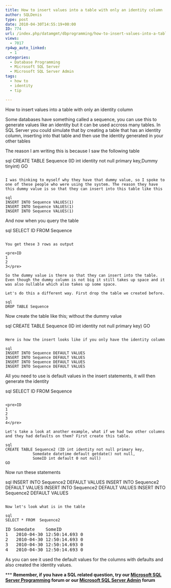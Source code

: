 ```yaml
---
title: How to insert values into a table with only an identity column
author: SQLDenis
type: post
date: 2010-04-30T14:55:19+00:00
ID: 774
url: /index.php/datamgmt/dbprogramming/how-to-insert-values-into-a-table-with-o/
views:
  - 7017
rp4wp_auto_linked:
  - 1
categories:
  - Database Programming
  - Microsoft SQL Server
  - Microsoft SQL Server Admin
tags:
  - how to
  - identity
  - tip

---
```

How to insert values into a table with only an identity column

Some databases have something called a sequence, you can use this to generate values like an identity but it can be used accross many tables. In SQL Server you could simulate that by creating a table that has an identity column, inserting into that table and then use the identity generated in your other tables
  
The reason I am writing this is because I saw the following table

sql
CREATE TABLE Sequence (ID int identity not null primary key,Dummy tinyint)
GO
```

I was thinking to myself why they have that dummy value, so I spoke to one of these people who were using the system. The reason they have this dummy value is so that they can insert into this table like this

sql
INSERT INTO Sequence VALUES(1)
INSERT INTO Sequence VALUES(1)
INSERT INTO Sequence VALUES(1)
```

And now when you query the table

sql
SELECT ID 
FROM  Sequence 
```

You get these 3 rows as output

<pre>ID
1
2
3</pre>

So the dummy value is there so that they can insert into the table. Even though the dummy column is not big it still takes up space and it was also nullable which also takes up some space.
  
Let's do this a different way. First drop the table we created before.

sql
DROP TABLE Sequence
```

Now create the table like this; without the dummy value

sql
CREATE TABLE Sequence (ID int identity not null primary key)
GO
```

Here is how the insert looks like if you only have the identity column

sql
INSERT INTO Sequence DEFAULT VALUES
INSERT INTO Sequence DEFAULT VALUES
INSERT INTO Sequence DEFAULT VALUES
INSERT INTO Sequence DEFAULT VALUES
```

All you need to use is default values in the insert statements, it will then generate the identity

sql
SELECT ID 
FROM  Sequence 
```

<pre>ID
1
2
3
4</pre>

Let's take a look at another example, what if we had two other columns and they had defaults on them? First create this table.

sql
CREATE TABLE Sequence2 (ID int identity not null primary key, 
			Somedate datetime default getdate() not null,
			SomeID int default 0 not null)
GO
```

Now run these statements

sql
INSERT INTO Sequence2 DEFAULT VALUES
INSERT INTO Sequence2 DEFAULT VALUES
INSERT INTO Sequence2 DEFAULT VALUES
INSERT INTO Sequence2 DEFAULT VALUES
```

Now let's look what is in the table

sql
SELECT * FROM  Sequence2
```

<pre>ID	Somedate	SomeID
1	2010-04-30 12:50:14.693	0
2	2010-04-30 12:50:14.693	0
3	2010-04-30 12:50:14.693	0
4	2010-04-30 12:50:14.693	0</pre>

As you can see it used the default values for the columns with defaults and also created the identity values.

\*** **Remember, if you have a SQL related question, try our [Microsoft SQL Server Programming][1] forum or our [Microsoft SQL Server Admin][2] forum**<ins></ins>

 [1]: http://forum.ltd.local/viewforum.php?f=17
 [2]: http://forum.ltd.local/viewforum.php?f=22